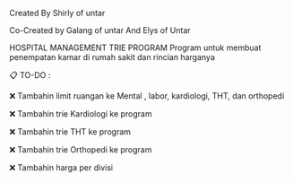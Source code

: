 Created By Shirly of untar

Co-Created by Galang of untar And Elys of Untar

HOSPITAL MANAGEMENT TRIE PROGRAM 
Program untuk membuat penempatan kamar di rumah sakit dan rincian harganya 

📋 TO-DO :

❌ Tambahin limit ruangan ke Mental , labor, kardiologi, THT, dan orthopedi

❌ Tambahin trie Kardiologi ke program

❌ Tambahin trie THT ke program

❌ Tambahin trie Orthopedi ke program

❌ Tambahin harga per divisi

